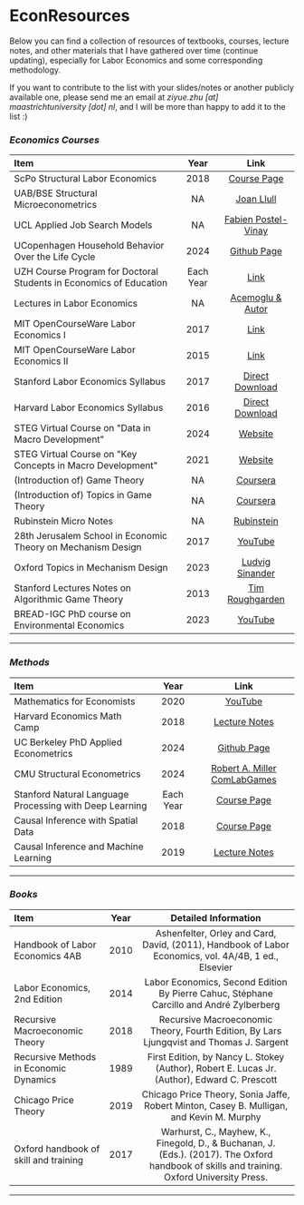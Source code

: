 # EconResources
Below you can find a collection of resources of textbooks, courses, lecture notes, and other materials that I have gathered over time (continue updating), especially for Labor Economics and some corresponding methodology.

If you want to contribute to the list with your slides/notes or another publicly available one, please send me an email at *ziyue.zhu [at] maastrichtuniversity [dot] nl*, and I will be more than happy to add it to the list :)

### *Economics Courses*
| Item                                               | Year | Link                                                                                                                                        | 
| :--------------------------------------------------| :---------: | :---------------------------------------------------------------------------------------------------------------------------------------: |
| ScPo Structural Labor Economics                    | 2018 | [Course Page](https://floswald.github.io/ScPo-Labor/notes.html)                                                                             |
| UAB/BSE Structural Microeconometrics               | NA   | [Joan Llull](https://joanllull.github.io/teaching.htm)                                                                                      |
| UCL Applied Job Search Models                      | NA   | [Fabien Postel-Vinay](https://sites.google.com/site/fabienpostelvinay/teaching?authuser=0)                                                  |
| UCopenhagen Household Behavior Over the Life Cycle | 2024 | [Github Page](https://github.com/ThomasHJorgensen/HouseholdBehaviorCourse)                                                                  |
| UZH Course Program for Doctoral Students in Economics of Education | Each Year | [Link](https://www.educationeconomics.uzh.ch/en/Lehre/Aims.html)                                                       |
| Lectures in Labor Economics                        | NA   | [Acemoglu & Autor](https://economics.mit.edu/sites/default/files/inline-files/Lectures%20in%20Labor%20Economics.pdf)                        |
| MIT OpenCourseWare Labor Economics I               | 2017 | [Link](https://ocw.mit.edu/courses/14-661-labor-economics-i-fall-2017/pages/syllabus/)                                                      |
| MIT OpenCourseWare Labor Economics II              | 2015 | [Link](https://ocw.mit.edu/courses/14-662-labor-economics-ii-spring-2015/)                                                                  |                                          
| Stanford Labor Economics Syllabus                  | 2017 | [Direct Download](https://syllabus.stanford.edu/syllabus/downloadSyllabus?courseId=W17-ECON-247-01)                                         |
| Harvard Labor Economics Syllabus                   | 2016 | [Direct Download](https://canvas.harvard.edu/courses/16710/files/2673430/download?verifier=bZn9uBC5eDgS5L36Ea0OpfWVro0sSaCsWUIJX9wN&wrap=1) | 
| STEG Virtual Course on "Data in Macro Development" | 2024 | [Website](https://steg.cepr.org/events/virtual-course-data-macro-development)                                                               |
| STEG Virtual Course on "Key Concepts in Macro Development" | 2021 | [Website](https://steg.cepr.org/courses/virtual-course-key-concepts-macro-development)                                              |
| (Introduction of) Game Theory                      | NA   | [Coursera](https://www.coursera.org/learn/game-theory-1)                                                                                    |
| (Introduction of) Topics in Game Theory            | NA   | [Coursera](https://www.coursera.org/learn/game-theory-2)                                                                                    |
| Rubinstein Micro Notes                             | NA   | [Rubinstein](https://arielrubinstein.tau.ac.il/index.html)                                                                                  |
| 28th Jerusalem School in Economic Theory on Mechanism Design | 2017 | [YouTube](https://www.youtube.com/playlist?list=PLTn74Qx5mPsRGmbUg8id_62BPv7ZMUQhl)                                               |
| Oxford Topics in Mechanism Design                  | 2023 | [Ludvig Sinander](https://www.ludvigsinander.net/lecture_notes.html)                                                                        |
| Stanford Lectures Notes on Algorithmic Game Theory | 2013 | [Tim Roughgarden](https://timroughgarden.org/f13/f13.pdf)                                                                                   |
| BREAD-IGC PhD course on Environmental Economics    | 2023 | [YouTube](https://www.youtube.com/watch?v=_E_MtP3MhXc&list=PLOeLh0sckp9R7kh50UkRNQvHNtJDg_AUS&index=2)                                      |
---

### *Methods*
| Item                                               | Year | Link                                                                                                                        | 
| :--------------------------------------------------| :--------: | :-------------------------------------------------------------------------------------------------------------------: |
| Mathematics for Economists                         | 2020 | [YouTube](https://www.youtube.com/watch?v=O2UxL5-2QwU&list=PL5B3KLQNAC5iy7YKlEdHKiAbo5SuiAHE1&index=43)                     |
| Harvard Economics Math Camp                        | 2018 | [Lecture Notes](https://scholar.harvard.edu/files/tsiaras/files/atsiarasmacromathcamp2017.pdf)                              |
| UC Berkeley PhD Applied Econometrics               | 2024 | [Github Page](https://github.com/borusyak/are213)                                                                           |
| CMU Structural Econometrics                        | 2024 | [Robert A. Miller ComLabGames](https://comlabgames.com/structuraleconometrics/)                                             |
| Stanford Natural Language Processing with Deep Learning   | Each Year | [Course Page](https://web.stanford.edu/class/cs224n/)                                                           |
| Causal Inference with Spatial Data                 | 2018 | [Course Page](https://sites.google.com/site/mkudamatsu/causal-inference-with-spatial-data-arcgis-10-for-economics-research) |
| Causal Inference and Machine Learning              | 2019 | [Lecture Notes](https://www.uni-potsdam.de/fileadmin/projects/empwifo/images/homepage/05_Workshop/imbens_potsdam_2019.pdf)  |
---


### *Books*
| Item                                               | Year | Detailed Information                                                                                                                        | 
| :--------------------------------------------------| :----: | :-----------------------------------------------------------------------------------------------------------------------: |
| Handbook of Labor Economics 4AB                    | 2010 | Ashenfelter, Orley and Card, David, (2011), Handbook of Labor Economics, vol. 4A/4B, 1 ed., Elsevier                                        |
| Labor Economics, 2nd Edition                       | 2014 | Labor Economics, Second Edition By Pierre Cahuc, Stéphane Carcillo and André Zylberberg                                                     |
| Recursive Macroeconomic Theory                     | 2018 | Recursive Macroeconomic Theory, Fourth Edition, By Lars Ljungqvist and Thomas J. Sargent                                                    |
| Recursive Methods in Economic Dynamics             | 1989 | First Edition, by Nancy L. Stokey (Author), Robert E. Lucas Jr. (Author), Edward C. Prescott                                                |
| Chicago Price Theory                               | 2019 | Chicago Price Theory, Sonia Jaffe, Robert Minton, Casey B. Mulligan, and Kevin M. Murphy                                                    |
| Oxford handbook of skill and training              | 2017 | Warhurst, C., Mayhew, K., Finegold, D., & Buchanan, J. (Eds.). (2017). The Oxford handbook of skills and training. Oxford University Press. |
---
